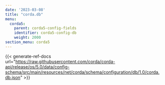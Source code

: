 ```yaml
---
date: '2023-03-08'
title: "corda.db"
menu:
  corda5:
    parent: corda5-config-fields
    identifier: corda5-config-db
    weight: 2000
section_menu: corda5
---
```


{{< generate-ref-docs url="https://raw.githubusercontent.com/corda/corda-api/release/os/5.0/data/config-schema/src/main/resources/net/corda/schema/configuration/db/1.0/corda.db.json" >}}